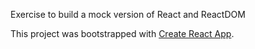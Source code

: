 Exercise to build a mock version of React and ReactDOM

This project was bootstrapped with [Create React App](https://github.com/facebookincubator/create-react-app).
